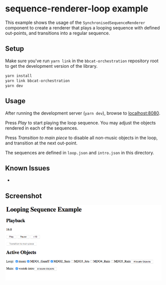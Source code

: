 # sequence-renderer-loop example

This example shows the usage of the `SynchronisedSequenceRenderer` component to create a renderer that
plays a looping sequence with defined out-points, and transitions into a regular sequence.

## Setup

Make sure you've run `yarn link` in the `bbcat-orchestration` repository root to get the
development version of the library.

```
yarn install
yarn link bbcat-orchestration
yarn dev
```

## Usage

After running the development server (`yarn dev`), browse to [localhost:8080](http://localhost:8080).

Press _Play_ to start playing the loop sequence. You may adjust the objects rendered in each of
the sequences.

Press _Transition to main piece_ to disable all non-music objects in the loop, and transition at
the next out-point.

The sequences are defined in `loop.json` and `intro.json` in this directory.

## Known Issues

* 

## Screenshot

![Screenshot of sequence-renderer-loop example](screenshot.png)

